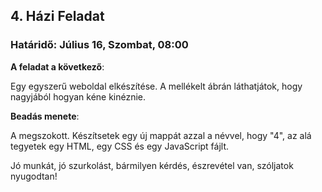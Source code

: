## 4. Házi Feladat
### Határidő: Július 16, Szombat, 08:00

**A feladat a következő**:

Egy egyszerű weboldal elkészítése.
A mellékelt ábrán láthatjátok, hogy nagyjából hogyan kéne kinéznie.

**Beadás menete**:

A megszokott. Készítsetek egy új mappát azzal a névvel, hogy "4", az alá tegyetek egy HTML, egy CSS és egy JavaScript fájlt.


Jó munkát, jó szurkolást, bármilyen kérdés, észrevétel van, szóljatok nyugodtan!

